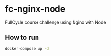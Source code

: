 # fc-nginx-node

FullCycle course challenge using Nginx with Node

## How to run

```bash
docker-compose up -d
```
